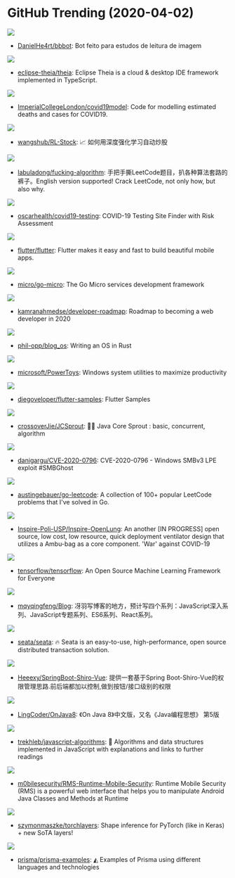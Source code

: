 # GitHub Trending (2020-04-02)

![](https://img.shields.io/badge/JavaScript-New%2060-green?style=flat-square&logo=appveyor)
- [DanielHe4rt/bbbot](https://github.com/DanielHe4rt/bbbot): Bot feito para estudos de leitura de imagem

![](https://img.shields.io/badge/TypeScript-New%20490-green?style=flat-square&logo=appveyor)
- [eclipse-theia/theia](https://github.com/eclipse-theia/theia): Eclipse Theia is a cloud & desktop IDE framework implemented in TypeScript.

![](https://img.shields.io/badge/R-New%2067-green?style=flat-square&logo=appveyor)
- [ImperialCollegeLondon/covid19model](https://github.com/ImperialCollegeLondon/covid19model): Code for modelling estimated deaths and cases for COVID19.

![](https://img.shields.io/badge/Jupyter%20Notebook-New%20190-green?style=flat-square&logo=appveyor)
- [wangshub/RL-Stock](https://github.com/wangshub/RL-Stock): 📈 如何用深度强化学习自动炒股

![](https://img.shields.io/badge/none-New%20793-green?style=flat-square&logo=appveyor)
- [labuladong/fucking-algorithm](https://github.com/labuladong/fucking-algorithm): 手把手撕LeetCode题目，扒各种算法套路的裤子。English version supported! Crack LeetCode, not only how, but also why.

![](https://img.shields.io/badge/JavaScript-New%2014-green?style=flat-square&logo=appveyor)
- [oscarhealth/covid19-testing](https://github.com/oscarhealth/covid19-testing): COVID-19 Testing Site Finder with Risk Assessment

![](https://img.shields.io/badge/Dart-New%20121-green?style=flat-square&logo=appveyor)
- [flutter/flutter](https://github.com/flutter/flutter): Flutter makes it easy and fast to build beautiful mobile apps.

![](https://img.shields.io/badge/Go-New%20213-green?style=flat-square&logo=appveyor)
- [micro/go-micro](https://github.com/micro/go-micro): The Go Micro services development framework

![](https://img.shields.io/badge/none-New%20218-green?style=flat-square&logo=appveyor)
- [kamranahmedse/developer-roadmap](https://github.com/kamranahmedse/developer-roadmap): Roadmap to becoming a web developer in 2020

![](https://img.shields.io/badge/HTML-New%20132-green?style=flat-square&logo=appveyor)
- [phil-opp/blog_os](https://github.com/phil-opp/blog_os): Writing an OS in Rust

![](https://img.shields.io/badge/C%2B%2B-New%20142-green?style=flat-square&logo=appveyor)
- [microsoft/PowerToys](https://github.com/microsoft/PowerToys): Windows system utilities to maximize productivity

![](https://img.shields.io/badge/Dart-New%20118-green?style=flat-square&logo=appveyor)
- [diegoveloper/flutter-samples](https://github.com/diegoveloper/flutter-samples): Flutter Samples

![](https://img.shields.io/badge/Java-New%20112-green?style=flat-square&logo=appveyor)
- [crossoverJie/JCSprout](https://github.com/crossoverJie/JCSprout): 👨‍🎓 Java Core Sprout : basic, concurrent, algorithm

![](https://img.shields.io/badge/C-New%20157-green?style=flat-square&logo=appveyor)
- [danigargu/CVE-2020-0796](https://github.com/danigargu/CVE-2020-0796): CVE-2020-0796 - Windows SMBv3 LPE exploit #SMBGhost

![](https://img.shields.io/badge/Go-New%20210-green?style=flat-square&logo=appveyor)
- [austingebauer/go-leetcode](https://github.com/austingebauer/go-leetcode): A collection of 100+ popular LeetCode problems that I've solved in Go.

![](https://img.shields.io/badge/C%2B%2B-New%2016-green?style=flat-square&logo=appveyor)
- [Inspire-Poli-USP/Inspire-OpenLung](https://github.com/Inspire-Poli-USP/Inspire-OpenLung): An another [IN PROGRESS] open source, low cost, low resource, quick deployment ventilator design that utilizes a Ambu-bag as a core component. 'War' against COVID-19

![](https://img.shields.io/badge/C%2B%2B-New%2062-green?style=flat-square&logo=appveyor)
- [tensorflow/tensorflow](https://github.com/tensorflow/tensorflow): An Open Source Machine Learning Framework for Everyone

![](https://img.shields.io/badge/none-New%20246-green?style=flat-square&logo=appveyor)
- [mqyqingfeng/Blog](https://github.com/mqyqingfeng/Blog): 冴羽写博客的地方，预计写四个系列：JavaScript深入系列、JavaScript专题系列、ES6系列、React系列。

![](https://img.shields.io/badge/Java-New%2038-green?style=flat-square&logo=appveyor)
- [seata/seata](https://github.com/seata/seata): 🔥 Seata is an easy-to-use, high-performance, open source distributed transaction solution.

![](https://img.shields.io/badge/Java-New%2038-green?style=flat-square&logo=appveyor)
- [Heeexy/SpringBoot-Shiro-Vue](https://github.com/Heeexy/SpringBoot-Shiro-Vue): 提供一套基于Spring Boot-Shiro-Vue的权限管理思路.前后端都加以控制,做到按钮/接口级别的权限

![](https://img.shields.io/badge/none-New%20132-green?style=flat-square&logo=appveyor)
- [LingCoder/OnJava8](https://github.com/LingCoder/OnJava8): 《On Java 8》中文版，又名《Java编程思想》 第5版

![](https://img.shields.io/badge/JavaScript-New%20138-green?style=flat-square&logo=appveyor)
- [trekhleb/javascript-algorithms](https://github.com/trekhleb/javascript-algorithms): 📝 Algorithms and data structures implemented in JavaScript with explanations and links to further readings

![](https://img.shields.io/badge/Python-New%2051-green?style=flat-square&logo=appveyor)
- [m0bilesecurity/RMS-Runtime-Mobile-Security](https://github.com/m0bilesecurity/RMS-Runtime-Mobile-Security): Runtime Mobile Security (RMS) is a powerful web interface that helps you to manipulate Android Java Classes and Methods at Runtime

![](https://img.shields.io/badge/Python-New%2059-green?style=flat-square&logo=appveyor)
- [szymonmaszke/torchlayers](https://github.com/szymonmaszke/torchlayers): Shape inference for PyTorch (like in Keras) + new SoTA layers!

![](https://img.shields.io/badge/TypeScript-New%2018-green?style=flat-square&logo=appveyor)
- [prisma/prisma-examples](https://github.com/prisma/prisma-examples): ◭ Examples of Prisma using different languages and technologies

